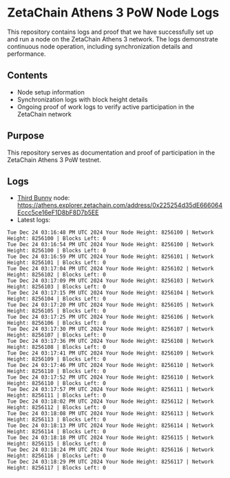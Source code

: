 # ZetaChain Athens 3 PoW Node Logs
This repository contains logs and proof that we have successfully set up and run a node on the ZetaChain Athens 3 network. The logs demonstrate continuous node operation, including synchronization details and performance.

## Contents
- Node setup information
- Synchronization logs with block height details
- Ongoing proof of work logs to verify active participation in the ZetaChain network

## Purpose
This repository serves as documentation and proof of participation in the ZetaChain Athens 3 PoW testnet.

## Logs

- [Third Bunny](https://thirdbunny.xyz/) node: https://athens.explorer.zetachain.com/address/0x225254d35dE666064Eccc5ce16eF1D8bF8D7b5EE
- Latest logs:
```
Tue Dec 24 03:16:48 PM UTC 2024 Your Node Height: 8256100 | Network Height: 8256100 | Blocks Left: 0
Tue Dec 24 03:16:54 PM UTC 2024 Your Node Height: 8256100 | Network Height: 8256100 | Blocks Left: 0
Tue Dec 24 03:16:59 PM UTC 2024 Your Node Height: 8256101 | Network Height: 8256101 | Blocks Left: 0
Tue Dec 24 03:17:04 PM UTC 2024 Your Node Height: 8256102 | Network Height: 8256102 | Blocks Left: 0
Tue Dec 24 03:17:09 PM UTC 2024 Your Node Height: 8256103 | Network Height: 8256103 | Blocks Left: 0
Tue Dec 24 03:17:15 PM UTC 2024 Your Node Height: 8256104 | Network Height: 8256104 | Blocks Left: 0
Tue Dec 24 03:17:20 PM UTC 2024 Your Node Height: 8256105 | Network Height: 8256105 | Blocks Left: 0
Tue Dec 24 03:17:25 PM UTC 2024 Your Node Height: 8256106 | Network Height: 8256106 | Blocks Left: 0
Tue Dec 24 03:17:30 PM UTC 2024 Your Node Height: 8256107 | Network Height: 8256107 | Blocks Left: 0
Tue Dec 24 03:17:36 PM UTC 2024 Your Node Height: 8256108 | Network Height: 8256108 | Blocks Left: 0
Tue Dec 24 03:17:41 PM UTC 2024 Your Node Height: 8256109 | Network Height: 8256109 | Blocks Left: 0
Tue Dec 24 03:17:46 PM UTC 2024 Your Node Height: 8256110 | Network Height: 8256110 | Blocks Left: 0
Tue Dec 24 03:17:52 PM UTC 2024 Your Node Height: 8256110 | Network Height: 8256110 | Blocks Left: 0
Tue Dec 24 03:17:57 PM UTC 2024 Your Node Height: 8256111 | Network Height: 8256111 | Blocks Left: 0
Tue Dec 24 03:18:02 PM UTC 2024 Your Node Height: 8256112 | Network Height: 8256112 | Blocks Left: 0
Tue Dec 24 03:18:08 PM UTC 2024 Your Node Height: 8256113 | Network Height: 8256113 | Blocks Left: 0
Tue Dec 24 03:18:13 PM UTC 2024 Your Node Height: 8256114 | Network Height: 8256114 | Blocks Left: 0
Tue Dec 24 03:18:18 PM UTC 2024 Your Node Height: 8256115 | Network Height: 8256115 | Blocks Left: 0
Tue Dec 24 03:18:24 PM UTC 2024 Your Node Height: 8256116 | Network Height: 8256116 | Blocks Left: 0
Tue Dec 24 03:18:29 PM UTC 2024 Your Node Height: 8256117 | Network Height: 8256117 | Blocks Left: 0
```

